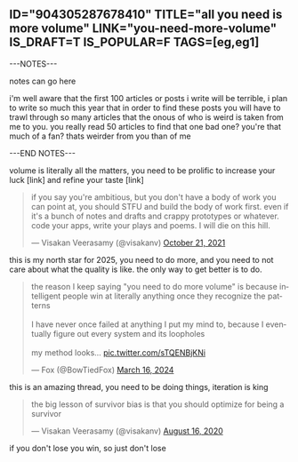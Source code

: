 ID="904305287678410"
TITLE="all you need is more volume"
LINK="you-need-more-volume"
IS_DRAFT=T
IS_POPULAR=F
TAGS=[eg,eg1]
----------

---NOTES---

notes can go here

i'm well aware that the first 100 articles or posts i write will be terrible, i plan to write so much this year that in order to find these posts you will have to trawl through so many articles that the onous of who is weird is taken from me to you. you really read 50 articles to find that one bad one? you're that much of a fan? thats weirder from you than of me


---END NOTES---

volume is literally all the matters, you need to be prolific to increase your luck [link] and refine your taste [link]

<blockquote class="twitter-tweet"><p lang="en" dir="ltr">if you say you&#39;re ambitious, but you don&#39;t have a body of work you can point at, you should STFU and build the body of work first. even if it&#39;s a bunch of notes and drafts and crappy prototypes or whatever. code your apps, write your plays and poems. I will die on this hill.</p>&mdash; Visakan Veerasamy (@visakanv) <a href="https://twitter.com/visakanv/status/1451147667732525063?ref_src=twsrc%5Etfw">October 21, 2021</a></blockquote> <script async src="https://platform.twitter.com/widgets.js" charset="utf-8"></script>

this is my north star for 2025, you need to do more, and you need to not care about what the quality is like. the only way to get better is to do.

<blockquote class="twitter-tweet"><p lang="en" dir="ltr">the reason I keep saying &quot;you need to do more volume&quot; is because intelligent people win at literally anything once they recognize the patterns<br><br>I have never once failed at anything I put my mind to, because I eventually figure out every system and its loopholes<br><br>my method looks… <a href="https://t.co/sTQENBjKNi">pic.twitter.com/sTQENBjKNi</a></p>&mdash; Fox (@BowTiedFox) <a href="https://twitter.com/BowTiedFox/status/1769059244337181155?ref_src=twsrc%5Etfw">March 16, 2024</a></blockquote> <script async src="https://platform.twitter.com/widgets.js" charset="utf-8"></script>

this is an amazing thread, you need to be doing things, iteration is king

<blockquote class="twitter-tweet"><p lang="en" dir="ltr">the big lesson of survivor bias is that you should optimize for being a survivor</p>&mdash; Visakan Veerasamy (@visakanv) <a href="https://twitter.com/visakanv/status/1294903763761676289?ref_src=twsrc%5Etfw">August 16, 2020</a></blockquote> <script async src="https://platform.twitter.com/widgets.js" charset="utf-8"></script>

if you don't lose you win, so just don't lose




